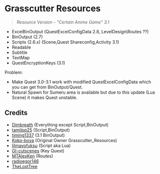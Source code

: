 # Grasscutter Resources
> <em>Resource Version - "Certain Anime Game" 3.1</em><br/>

- ExcelBinOutput (QuestExcelConfigData 2.8, LevelDesign\Routes ??)
- BinOutput (2.7)
- Scripts (2.6.x) (Scene,Quest Shareconfig,Activity 3.1)
- Readable
- Subtitle
- TextMap
- QuestEncryptionKeys (3.1)

Problem:
- Make Quest 3.0-3.1 work with modified QuestExcelConfigData which you can get from BinOutput/Quest.
- Natural Spawn for Sumeru area is available but due to this update (Lua Scene) it makes Quest unstable.

## Credits 
 - [Dimbreath](https://github.com/Dimbreath) (Everything except Script,BinOutput) <br/>
 - [tamilpp25](https://github.com/tamilpp25/Grasscutter_Resources) (Script,BinOutput) <br/> 
 - [timing1337](https://github.com/timing1337/GenshinData) (3.1 BinOutput) <br/>
 - [Koko-boya](https://github.com/Koko-boya) (Original Owner Grasscutter_Resources) <br/>
 - [lilmayofuksu](https://github.com/lilmayofuksu/animepython) (Script aka Lua)<br/>
 - [GI-cutscenes](https://github.com/ToaHartor/GI-cutscenes/) (Key Quest) <br/>
 - [MTAlexKen](https://github.com/MTAlexKen/Genshin-resources) (Routes)<br/>
 - [radioegor146](https://github.com/radioegor146) <br/>
 - [TheLostTree](https://github.com/TheLostTree) <br/>